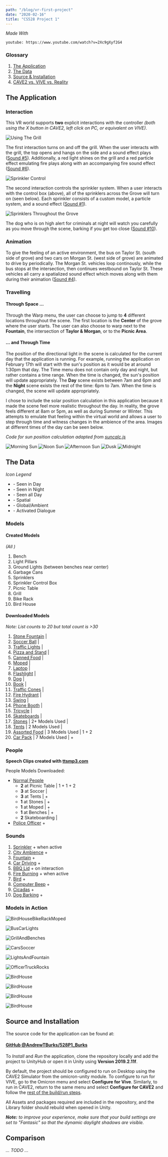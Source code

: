 ```yaml
---
path: "/blog/vr-first-project"
date: "2020-02-16"
title: "CS528 Project 1"
---
```

_Made With_ <i class="fab fa-unity"></i>

`youtube: https://www.youtube.com/watch?v=2Xc9gXyf2G4`

### Glossary
1. [The Application](#the-application)
2. [The Data](#the-data)
3. [Source & Installation](#source-and-installation)
4. [CAVE2 vs. VIVE vs. Reality](#comparison)

## The Application

### Interaction

This VR world supports **two** explicit interactions with the controller _(both using the X button in CAVE2, left click on PC, or equivalent on VIVE)_.

![Using The Grill](../images/528p1/grillandbenches.PNG "The grill with a ham on the left, currently in the ON state. The grill can be switched off through interaction. Other items highlighted in the image can be seen below")

The first interaction turns on and off the grill. When the user interacts with the grill, the top opens and hangs on the side and a sound effect plays ([Sound #5](#sounds)). Additionally, a red light shines on the grill and  a red particle effect emulating fire plays along with an accompanying fire sound effect ([Sound #6](#sounds)).

![Sprinkler Control](../images/528p1/sprinklerson.PNG "The sprinkler control (right), currently in the ON state, with two sprinklers visible nearby (left).")

The second interaction controls the sprinkler system. When a user interacts with the control box (above), all of the sprinklers across the Grove will turn on (seen below). Each sprinkler consists of a custom model, a particle system, and a sound effect ([Sound #1](#sounds)). 

![Sprinklers Throughout the Grove](../images/528p1/sprinklerseverywhere.PNG "Sprinklers (highlighted) sprinkling throughout the entire grove (click to see in more detail).")


The dog who is on high alert for criminals at night will watch you carefully as you move through the scene, barking if you get too close ([Sound #10](#sounds)). 

### Animation

To give the feeling of an active environment, the bus on Taylor St. (south side of grove) and two cars on Morgan St. (west side of grove) are animated to drive by periodically. The Morgan St. vehicles loop continously, while the bus stops at the intersection, then continues westbound on Taylor St. These vehicles all carry a spatialized sound effect which moves along with them during their animation ([Sound #4](#sounds)).

### Travelling

#### Through Space ...

Through the Warp menu, the user can choose to jump to **4** different locations throughout the scene. The first location is the **Center** of the grove where the user starts. The user can also choose to warp next to the **Fountain**, the intersection of **Taylor & Morgan**, or to the **Picnic Area**.

#### ... and Through Time

The position of the directional light in the scene is calculated for the current day that the application is running. For example, running the application on February 17th will start with the sun's position as it would be at around 1:30pm that day. The Time menu does not contain only day and night, but rather contains a time range. When the time is changed, the sun's position will update appropriately. The **Day** scene exists between 7am and 6pm and the **Night** scene exists the rest of the time: 6pm to 7am. When the time is changed, the scene will update appropriately. 

I chose to include the solar position calculation in this application because it made the scene feel more realistic throughout the day. In reality, the grove feels different at 8am or 5pm, as well as during Summer or Winter. This attempts to emulate that feeling within the virtual world and allows a user to step through time and witness changes in the ambience of the area. Images at different times of the day can be seen below.

_Code for sun position calculation adapted from [suncalc.js](https://github.com/mourner/suncalc)_

![Morning Sun](../images/528p1/2.PNG "Early morning with the sun starting to rise in the Grove.")
![Noon Sun](../images/528p1/4.PNG "Around Noon in the grove with the sun overhead (and to the south because it is winter).")
![Afternoon Sun](../images/528p1/5.PNG "Late afternoon in the grove with the sun starting to set.")
![Dusk](../images/528p1/6.PNG "Dusk or early evening in the Grove. The scene has changed to 'night'.")
![Midnight](../images/528p1/7.PNG "Midnight in the grove.")

## The Data

*Icon Legend*
- <i class="far fa-sun"></i> - Seen in Day
- <i class="far fa-moon"></i> - Seen in Night
- <i class="far fa-clock"></i> - Seen all Day
- <i class="fas fa-map-marker-alt"></i> - Spatial
- <i class="fas fa-globe-americas"></i> - Global/Ambient
- <i class="fas fa-comment"></i> - Activated Dialogue


### Models

#### **C**reated Models
_(All_ <i class="far fa-clock"></i>_)_

1. Bench
2. Light Pillars
3. Ground Lights (between benches near center)
4. Garbage Cans
5. Sprinklers
6. Sprinkler Control Box
7. Picnic Table
8. Grill
9. Bike Rack
10. Bird House

#### **D**ownloaded Models
*Note: List counts to 20 but total count is >30*

1. [Stone Fountain](https://assetstore.unity.com/packages/3d/fountain-prop-75912) | <i class="far fa-clock"></i>
2. [Soccer Ball](https://assetstore.unity.com/packages/3d/low-polygon-soccer-ball-84382) | <i class="far fa-sun"></i>
3. [Traffic Lights](https://assetstore.unity.com/packages/3d/environments/urban/tarbo-city-traffic-lights-pack-free-154053) | <i class="far fa-clock"></i>
4. [Pizza and Stand](https://assetstore.unity.com/packages/3d/props/food/pbr-pizza-108425) | <i class="far fa-sun"></i>
5. [Canned Food](https://assetstore.unity.com/packages/3d/props/food/tinned-food-89246) | <i class="far fa-sun"></i>
6. [Moped](https://assetstore.unity.com/packages/3d/props/down-town-pack-lite-77864) | <i class="far fa-sun"></i>
7. [Laptop](https://assetstore.unity.com/packages/3d/props/electronics/hq-laptop-computer-42030) | <i class="far fa-clock"></i>
8. [Flashlight](https://assetstore.unity.com/packages/3d/props/electronics/flashlight-2-0-tactical-42301) | <i class="far fa-moon"></i>
9. [Dog](https://assetstore.unity.com/packages/3d/characters/animals/5-animated-voxel-animals-145754) | <i class="far fa-moon"></i>
10. [Book](https://assetstore.unity.com/packages/3d/props/grimoire-style-book-3996) | <i class="far fa-moon"></i>
11. [Traffic Cones](https://assetstore.unity.com/packages/3d/props/pbr-cone-pack-48375) | <i class="far fa-moon"></i>
12. [Fire Hydrant](https://assetstore.unity.com/packages/3d/props/exterior/fire-hydrant-28194) | <i class="far fa-clock"></i>
13. [Swing](https://assetstore.unity.com/packages/3d/props/exterior/swing-19032) | <i class="far fa-clock"></i>
14. [Phone Booth](https://assetstore.unity.com/packages/3d/props/exterior/phone-booth-23178) | <i class="far fa-clock"></i>
15. [Tricycle](https://assetstore.unity.com/packages/3d/props/industrial/rusty-tricycle-19413) | <i class="far fa-sun"></i>
16. [Skateboards](https://assetstore.unity.com/packages/3d/props/food/pbr-pizza-108425) | <i class="far fa-moon"></i>
17. [Stones](https://assetstore.unity.com/packages/3d/props/exterior/stones-40329) | 2+ Models Used | <i class="far fa-clock"></i>
18. [Tents](https://assetstore.unity.com/packages/3d/props/exterior/tents-21461) | 2 Models Used | <i class="far fa-moon"></i>
19. [Assorted Food](https://assetstore.unity.com/packages/3d/props/food/rpg-food-drinks-pack-121067) | 3 Models Used | 1 <i class="far fa-sun"></i> + 2 <i class="far fa-clock"></i>
20. [Car Pack](https://assetstore.unity.com/packages/3d/vehicles/land/low-poly-cars-101798) | 7 Models Used | <i class="far fa-sun"></i> + <i class="far fa-moon"></i>

### People

**<i class="fas fa-comment"></i> Speech Clips created with [ttsmp3.com](https://ttsmp3.com/)**

People Models Downloaded:

* [Normal People](https://assetstore.unity.com/packages/3d/characters/humanoids/civil-characters-pack-low-poly-154474)
    * **2** at Picnic Table | 1 <i class="far fa-sun"></i> + 1 <i class="far fa-clock"></i> + 2 <i class="fas fa-comment"></i>
    * **3** at Soccer | <i class="far fa-sun"></i>
    * **3** at Tents | <i class="far fa-moon"></i> + <i class="fas fa-comment"></i>
    * **1** at Stones | <i class="far fa-sun"></i> + <i class="fas fa-comment"></i>
    * **1** at Moped | <i class="far fa-sun"></i> + <i class="fas fa-comment"></i>
    * **1** at Benches | <i class="far fa-moon"></i> + <i class="fas fa-comment"></i>
    * **2** Skateboarding | <i class="far fa-moon"></i>
* [Police Officer](https://assetstore.unity.com/packages/3d/characters/police-officer-smashy-craft-series-107256) <i class="far fa-moon"></i> + <i class="fas fa-comment"></i>


### Sounds

1. [Sprinkler](https://www.zapsplat.com/music/garden-sprinkler-watering-grass/) <i class="fas fa-map-marker-alt"></i> + <i class="far fa-clock"></i> when active
2. [City Ambience](https://www.zapsplat.com/music/city-or-town-ambience-mostly-distant-traffic-but-some-passing-cars-motorcycles-and-trucks-heavy-truck-horn-beeps-mekong-delta-vietnam/) <i class="fas fa-globe-americas"></i> + <i class="far fa-clock"></i>
3. [Fountain](https://www.zapsplat.com/music/water-fountain-in-town-square/) <i class="fas fa-map-marker-alt"></i> + <i class="far fa-clock"></i>
4. [Car Driving](https://www.zapsplat.com/music/car-drive-on-motorway-110kph-2006-hyundai-trajet/) <i class="fas fa-map-marker-alt"></i> + <i class="far fa-sun"></i>
5. [BBQ Lid](https://www.zapsplat.com/music/bbq-metal-lid-place-down-on-barbecue-clumsily/) <i class="fas fa-map-marker-alt"></i> + <i class="far fa-clock"></i> on interaction
6. [Fire Burning](https://www.zapsplat.com/music/fire-burning-fire-pit/) <i class="fas fa-map-marker-alt"></i> + <i class="far fa-clock"></i> when active
7. [Bird](https://www.zapsplat.com/music/chick-baby-bird-tweet-chirp-designed-1/) <i class="fas fa-map-marker-alt"></i> + <i class="far fa-clock"></i>
8. [Computer Beep](https://www.zapsplat.com/music/science-fiction-button-beep-dual-tone-version-2/) <i class="fas fa-map-marker-alt"></i> + <i class="far fa-clock"></i>
9. [Cicadas](https://www.zapsplat.com/music/cicada-rhythmic-chirping-long-phrases-piercing-whine-close-2/) <i class="fas fa-globe-americas"></i> + <i class="far fa-moon"></i>
10. [Dog Barking](https://www.zapsplat.com/music/small-dog-growling-and-barking-sharply-2/) <i class="fas fa-map-marker-alt"></i> + <i class="far fa-moon"></i>

### Models in Action

![BirdHouseBikeRackMoped](../images/528p1/annotated/birdhousebikerackmoped.PNG "Left to Right: A Light Post, Bike Rack, Moped, Tricycle, and Bird House.")

![BusCarLights](../images/528p1/buscarlights.PNG "Left to Right: The Taylor St. bus, Phone Booth, Traffic Lights, and one Morgan St. car.")

![GrillAndBenches](../images/528p1/grillandbenches-annotated.PNG "Left to Right: The open Grill with a Ham cooking, Garbage Can with Fish on top, Bench, Laptop, Swing, and Picnic Table.")

![CarsSoccer](../images/528p1/carssoccerbuss.PNG "Across the image are parked cars to relieve some of the emptiness when looking outward. Bottom center are a Sprinkler and Soccer Ball")

![LightsAndFountain](../images/528p1/lightsandfountain.PNG "Left to Right: A few Light Posts, a Fountain with custom Water effect, Garbage Can, Recessed Ground Light, and a Bench.")

![OfficerTruckRocks](../images/528p1/officertruckrocks.PNG "On the left you'll see a beautiful Stone formation art installation, and on the right a truck parked overnight. The Police Officer is also seen here keeping the peace.")

![BirdHouse](../images/528p1/peastewandbus.PNG "The Taylor St. bus passes in the background, behind an ongoing picnic with a tower of Canned Food (particularly Pea Stew), Pizza, and Pie.")

![BirdHouse](../images/528p1/phoneandfire.PNG "The view from the Taylor & Morgan intersection with a Fire Hydrant and Phone Booth visible.")

![BirdHouse](../images/528p1/skaters.PNG "Highly skilled Skateboarders using Traffic Cones as an obstacle. Also visible is a Bike Rack")

![BirdHouse](../images/528p1/tentsarea2.PNG "Campers at night with a Police Car in the background. You'll With them they brought their Dog, three Tents, a Flashlight, and their Books.")

## Source and Installation

The source code for the application can be found at:

#### [**GitHub** @AndrewTBurks/528P1_Burks <i class="fab fa-github"></i>](https://github.com/AndrewTBurks/528P1_Burks)

To *Install* and *Run* the application, clone the repository locally and add the project to UnityHub or open it in Unity using **Version 2019.2.11f**. 

By default, the project should be configured to run on Desktop using the CAVE2 Simulator from the omicron-unity module. To configure to run for VIVE, go to the Omicron menu and select **Configure for Vive**. Similarly, to run in CAVE2, return to the same menu and select **Configure for CAVE2** and follow the [rest of the build/run steps](https://github.com/uic-evl/omicron-unity/wiki/Guide-for-running-Unity-in-CAVE2#building-on-cave2).

All Assets and packages required are included in the repository, and the Library folder should rebuild when opened in Unity. 

*__Note:__ to improve your experience, make sure that your build settings are set to "Fantasic" so that the dynamic daylight shadows are visible.*

## Comparison

_... TODO ..._